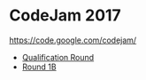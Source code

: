 # CodeJam 2017

https://code.google.com/codejam/

- [Qualification Round](https://github.com/VladimirAnaniev/Coding-Competitions/tree/master/CodeJam-2017/Qualification%20Round)
- [Round 1B](https://github.com/VladimirAnaniev/Coding-Competitions/tree/master/CodeJam-2017/Round%201B)
